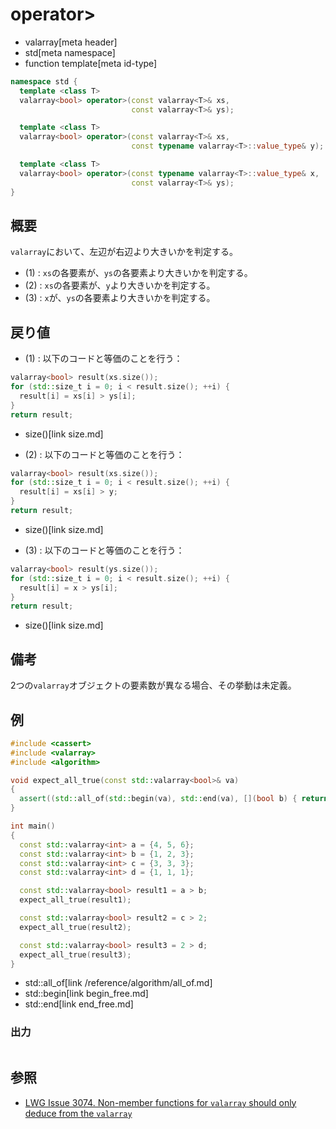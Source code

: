 # operator>
* valarray[meta header]
* std[meta namespace]
* function template[meta id-type]

```cpp
namespace std {
  template <class T>
  valarray<bool> operator>(const valarray<T>& xs,
                           const valarray<T>& ys);                     // (1)

  template <class T>
  valarray<bool> operator>(const valarray<T>& xs,
                           const typename valarray<T>::value_type& y); // (2)

  template <class T>
  valarray<bool> operator>(const typename valarray<T>::value_type& x,
                           const valarray<T>& ys);                     // (3)
}
```

## 概要
`valarray`において、左辺が右辺より大きいかを判定する。


- (1) : `xs`の各要素が、`ys`の各要素より大きいかを判定する。
- (2) : `xs`の各要素が、`y`より大きいかを判定する。
- (3) : `x`が、`ys`の各要素より大きいかを判定する。


## 戻り値

- (1) : 以下のコードと等価のことを行う：

```cpp
valarray<bool> result(xs.size());
for (std::size_t i = 0; i < result.size(); ++i) {
  result[i] = xs[i] > ys[i];
}
return result;
```
* size()[link size.md]


- (2) : 以下のコードと等価のことを行う：

```cpp
valarray<bool> result(xs.size());
for (std::size_t i = 0; i < result.size(); ++i) {
  result[i] = xs[i] > y;
}
return result;
```
* size()[link size.md]


- (3) : 以下のコードと等価のことを行う：

```cpp
valarray<bool> result(ys.size());
for (std::size_t i = 0; i < result.size(); ++i) {
  result[i] = x > ys[i];
}
return result;
```
* size()[link size.md]


## 備考
2つの`valarray`オブジェクトの要素数が異なる場合、その挙動は未定義。


## 例
```cpp example
#include <cassert>
#include <valarray>
#include <algorithm>

void expect_all_true(const std::valarray<bool>& va)
{
  assert((std::all_of(std::begin(va), std::end(va), [](bool b) { return b; })));
}

int main()
{
  const std::valarray<int> a = {4, 5, 6};
  const std::valarray<int> b = {1, 2, 3};
  const std::valarray<int> c = {3, 3, 3};
  const std::valarray<int> d = {1, 1, 1};

  const std::valarray<bool> result1 = a > b;
  expect_all_true(result1);

  const std::valarray<bool> result2 = c > 2;
  expect_all_true(result2);

  const std::valarray<bool> result3 = 2 > d;
  expect_all_true(result3);
}
```
* std::all_of[link /reference/algorithm/all_of.md]
* std::begin[link begin_free.md]
* std::end[link end_free.md]

### 出力
```
```


## 参照
- [LWG Issue 3074. Non-member functions for `valarray` should only deduce from the `valarray`](https://wg21.cmeerw.net/lwg/issue3074)
